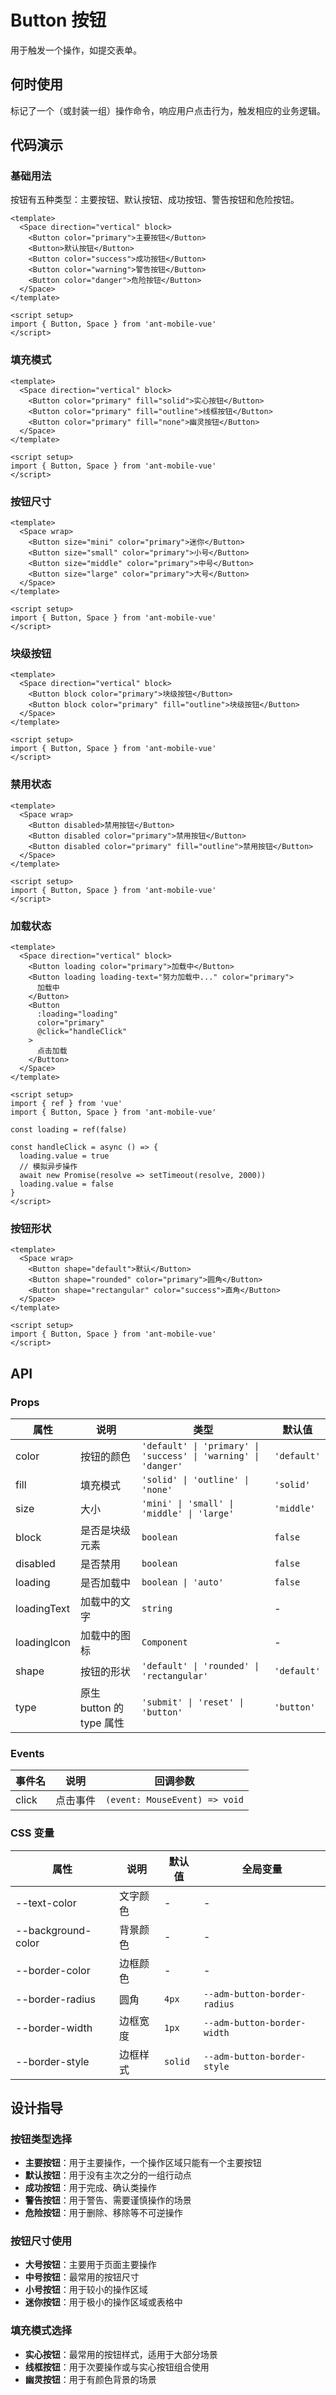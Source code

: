 # Button 按钮

用于触发一个操作，如提交表单。

## 何时使用

标记了一个（或封装一组）操作命令，响应用户点击行为，触发相应的业务逻辑。

## 代码演示

### 基础用法

按钮有五种类型：主要按钮、默认按钮、成功按钮、警告按钮和危险按钮。

```vue
<template>
  <Space direction="vertical" block>
    <Button color="primary">主要按钮</Button>
    <Button>默认按钮</Button>
    <Button color="success">成功按钮</Button>
    <Button color="warning">警告按钮</Button>
    <Button color="danger">危险按钮</Button>
  </Space>
</template>

<script setup>
import { Button, Space } from 'ant-mobile-vue'
</script>
```

### 填充模式

```vue
<template>
  <Space direction="vertical" block>
    <Button color="primary" fill="solid">实心按钮</Button>
    <Button color="primary" fill="outline">线框按钮</Button>
    <Button color="primary" fill="none">幽灵按钮</Button>
  </Space>
</template>

<script setup>
import { Button, Space } from 'ant-mobile-vue'
</script>
```

### 按钮尺寸

```vue
<template>
  <Space wrap>
    <Button size="mini" color="primary">迷你</Button>
    <Button size="small" color="primary">小号</Button>
    <Button size="middle" color="primary">中号</Button>
    <Button size="large" color="primary">大号</Button>
  </Space>
</template>

<script setup>
import { Button, Space } from 'ant-mobile-vue'
</script>
```

### 块级按钮

```vue
<template>
  <Space direction="vertical" block>
    <Button block color="primary">块级按钮</Button>
    <Button block color="primary" fill="outline">块级按钮</Button>
  </Space>
</template>

<script setup>
import { Button, Space } from 'ant-mobile-vue'
</script>
```

### 禁用状态

```vue
<template>
  <Space wrap>
    <Button disabled>禁用按钮</Button>
    <Button disabled color="primary">禁用按钮</Button>
    <Button disabled color="primary" fill="outline">禁用按钮</Button>
  </Space>
</template>

<script setup>
import { Button, Space } from 'ant-mobile-vue'
</script>
```

### 加载状态

```vue
<template>
  <Space direction="vertical" block>
    <Button loading color="primary">加载中</Button>
    <Button loading loading-text="努力加载中..." color="primary">
      加载中
    </Button>
    <Button 
      :loading="loading" 
      color="primary" 
      @click="handleClick"
    >
      点击加载
    </Button>
  </Space>
</template>

<script setup>
import { ref } from 'vue'
import { Button, Space } from 'ant-mobile-vue'

const loading = ref(false)

const handleClick = async () => {
  loading.value = true
  // 模拟异步操作
  await new Promise(resolve => setTimeout(resolve, 2000))
  loading.value = false
}
</script>
```

### 按钮形状

```vue
<template>
  <Space wrap>
    <Button shape="default">默认</Button>
    <Button shape="rounded" color="primary">圆角</Button>
    <Button shape="rectangular" color="success">直角</Button>
  </Space>
</template>

<script setup>
import { Button, Space } from 'ant-mobile-vue'
</script>
```

## API

### Props

| 属性 | 说明 | 类型 | 默认值 |
| --- | --- | --- | --- |
| color | 按钮的颜色 | `'default' \| 'primary' \| 'success' \| 'warning' \| 'danger'` | `'default'` |
| fill | 填充模式 | `'solid' \| 'outline' \| 'none'` | `'solid'` |
| size | 大小 | `'mini' \| 'small' \| 'middle' \| 'large'` | `'middle'` |
| block | 是否是块级元素 | `boolean` | `false` |
| disabled | 是否禁用 | `boolean` | `false` |
| loading | 是否加载中 | `boolean \| 'auto'` | `false` |
| loadingText | 加载中的文字 | `string` | - |
| loadingIcon | 加载中的图标 | `Component` | - |
| shape | 按钮的形状 | `'default' \| 'rounded' \| 'rectangular'` | `'default'` |
| type | 原生 button 的 type 属性 | `'submit' \| 'reset' \| 'button'` | `'button'` |

### Events

| 事件名 | 说明 | 回调参数 |
| --- | --- | --- |
| click | 点击事件 | `(event: MouseEvent) => void` |

### CSS 变量

| 属性 | 说明 | 默认值 | 全局变量 |
| --- | --- | --- | --- |
| --text-color | 文字颜色 | - | - |
| --background-color | 背景颜色 | - | - |
| --border-color | 边框颜色 | - | - |
| --border-radius | 圆角 | `4px` | `--adm-button-border-radius` |
| --border-width | 边框宽度 | `1px` | `--adm-button-border-width` |
| --border-style | 边框样式 | `solid` | `--adm-button-border-style` |

## 设计指导

### 按钮类型选择

- **主要按钮**：用于主要操作，一个操作区域只能有一个主要按钮
- **默认按钮**：用于没有主次之分的一组行动点
- **成功按钮**：用于完成、确认类操作
- **警告按钮**：用于警告、需要谨慎操作的场景
- **危险按钮**：用于删除、移除等不可逆操作

### 按钮尺寸使用

- **大号按钮**：主要用于页面主要操作
- **中号按钮**：最常用的按钮尺寸
- **小号按钮**：用于较小的操作区域
- **迷你按钮**：用于极小的操作区域或表格中

### 填充模式选择

- **实心按钮**：最常用的按钮样式，适用于大部分场景
- **线框按钮**：用于次要操作或与实心按钮组合使用
- **幽灵按钮**：用于有颜色背景的场景